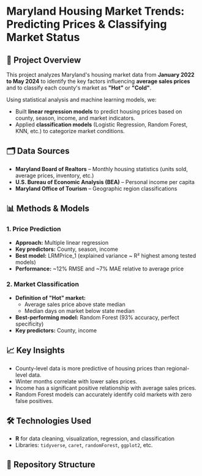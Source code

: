 # Maryland Housing Market Trends: Predicting Prices & Classifying Market Status

## 📌 Project Overview
This project analyzes Maryland's housing market data from **January 2022 to May 2024** to identify the key factors influencing **average sales prices** and to classify each county's market as **"Hot"** or **"Cold"**.  

Using statistical analysis and machine learning models, we:
- Built **linear regression models** to predict housing prices based on county, season, income, and market indicators.
- Applied **classification models** (Logistic Regression, Random Forest, KNN, etc.) to categorize market conditions.

## 🗂 Data Sources
- **Maryland Board of Realtors** – Monthly housing statistics (units sold, average prices, inventory, etc.)
- **U.S. Bureau of Economic Analysis (BEA)** – Personal income per capita
- **Maryland Office of Tourism** – Geographic region classifications

## 📊 Methods & Models
### 1. **Price Prediction**
- **Approach:** Multiple linear regression
- **Key predictors:** County, season, income
- **Best model:** LRMPrice_1 (explained variance ~ R² highest among tested models)
- **Performance:** ~12% RMSE and ~7% MAE relative to average price

### 2. **Market Classification**
- **Definition of "Hot" market:**  
  - Average sales price above state median  
  - Median days on market below state median
- **Best-performing model:** Random Forest (93% accuracy, perfect specificity)
- **Key predictors:** County, income

## 📈 Key Insights
- County-level data is more predictive of housing prices than regional-level data.
- Winter months correlate with lower sales prices.
- Income has a significant positive relationship with average sales prices.
- Random Forest models can accurately identify cold markets with zero false positives.

## 🛠 Technologies Used
- **R** for data cleaning, visualization, regression, and classification
- Libraries: `tidyverse`, `caret`, `randomForest`, `ggplot2`, etc.

## 📂 Repository Structure
